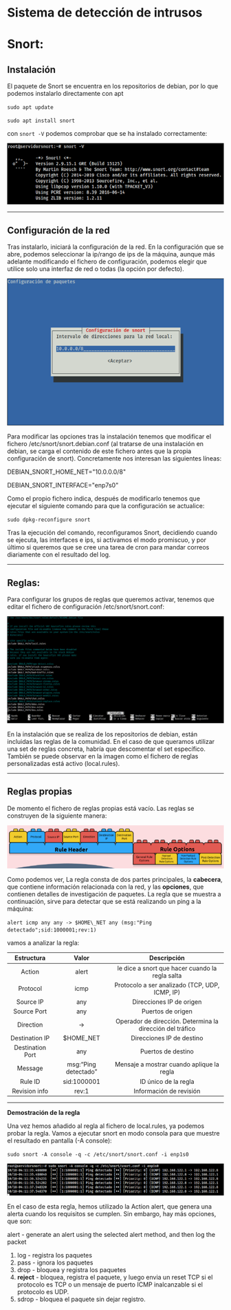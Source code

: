 # **Sistema de detección de intrusos**

# **Snort:**

## **Instalación**

El paquete de Snort se encuentra en los repositorios de debian, por lo que podemos instalarlo directamente con apt

`sudo apt update`

`sudo apt install snort`

con `snort -V` podemos comprobar que se ha instalado correctamente:

![c1](img/alumno2/snort_c1.png)

---

## **Configuración de la red**

Tras instalarlo, iniciará la configuración de la red. En la configuración que se abre, podemos seleccionar la ip/rango de ips de la máquina, aunque más adelante modificando el fichero de configuración, podemos elegir que utilice solo una interfaz de red o todas (la opción por defecto).

![c2](img/alumno2/snort_c2.png)

Para modificar las opciones tras la instalación tenemos que modificar el fichero /etc/snort/snort.debian.conf (al tratarse de una instalación en debian, se carga el contenido de este fichero antes que la propia configuración de snort). Concretamente nos interesan las siguientes líneas:

DEBIAN\_SNORT\_HOME\_NET="10.0.0.0/8"

DEBIAN\_SNORT\_INTERFACE="enp7s0"

Como el propio fichero indica, después de modificarlo tenemos que ejecutar el siguiente comando para que la configuración se actualice:

`sudo dpkg-reconfigure snort`

Tras la ejecución del comando, reconfiguramos Snort, decidiendo cuando se ejecuta, las interfaces e ips, si activamos el modo promiscuo, y por último si queremos que se cree una tarea de cron para mandar correos diariamente con el resultado del log.

---

## **Reglas**:

Para configurar los grupos de reglas que queremos activar, tenemos que editar el fichero de configuración /etc/snort/snort.conf:

![c3](img/alumno2/snort_c3.png)

En la instalación que se realiza de los repositorios de debian, están incluidas las reglas de la comunidad. En el caso de que queramos utilizar una set de reglas concreta, habría que descomentar el set específico. También se puede observar en la imagen como el fichero de reglas personalizadas está activo (local.rules).

---

## **Reglas propias**

De momento el fichero de reglas propias está vacío. Las reglas se construyen de la siguiente manera:

![c4](img/alumno2/snort_c4.png)

Como podemos ver, La regla consta de dos partes principales, la **cabecera**, que contiene información relacionada con la red, y las **opciones**, que contienen detalles de investigación de paquetes. La regla que se muestra a continuación, sirve para detectar que se está realizando un ping a la máquina:

`alert icmp any any -> $HOME\_NET any (msg:"Ping detectado";sid:1000001;rev:1)`

vamos a analizar la regla:



|**Estructura**|**Valor**|**Descripción**|
| :-: | :-: | :-: |
|Action|alert|le dice a snort que hacer cuando la regla salta|
|Protocol|icmp|Protocolo a ser analizado (TCP, UDP, ICMP, IP)|
|Source IP|any|Direcciones IP de origen|
|Source Port|any|Puertos de origen|
|Direction|->|Operador de dirección. Determina la dirección del tráfico|
|Destination IP|$HOME\_NET|Direcciones IP de destino|
|Destination Port|any|Puertos de destino|
|Message|msg:“Ping detectado”|Mensaje a mostrar cuando aplique la regla|
|Rule ID|sid:1000001|ID único de la regla|
|Revision info|rev:1|Información de revisión|

---

**Demostración de la regla**

Una vez hemos añadido al regla al fichero de local.rules, ya podemos probar la regla. Vamos a ejecutar snort en modo consola para que muestre el resultado en pantalla (-A console):

`sudo snort -A console -q -c /etc/snort/snort.conf -i enp1s0`

![c5](img/alumno2/snort_c5.png)

En el caso de esta regla, hemos utilizado la Action alert, que genera una alerta cuando los requisitos se cumplen. Sin embargo, hay más opciones, que son:

alert - generate an alert using the selected alert method, and then log the packet

1. log - registra los paquetes
2. pass - ignora los paquetes
3. drop - bloquea y registra los paquetes
4. **reject** - bloquea, registra el paquete, y luego envia un reset TCP si el protocolo es TCP o un mensaje de puerto ICMP inalcanzable si el protocolo es UDP.
5. sdrop - bloquea el paquete sin dejar registro.
